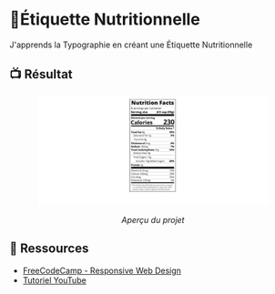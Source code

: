 # 📑Étiquette Nutritionnelle
J'apprends la Typographie en créant une Étiquette Nutritionnelle

## 📺 Résultat
<div align="center">
  <img src="Output.png" alt="Aperçu du projet" width="80%">
  <p><em> Aperçu du projet</em></p>
</div>

## 🔗 Ressources  
- [FreeCodeCamp - Responsive Web Design](https://www.freecodecamp.org/learn/2022/responsive-web-design/learn-typography-by-building-a-nutrition-label/step-1)
- [Tutoriel YouTube](https://youtu.be/mvzAkIH2O4Q?si=-Yz24P9Q0ak9jdgr)

